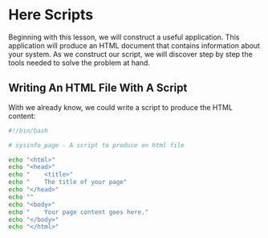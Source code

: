 # Here Scripts
Beginning with this lesson, we will construct a useful application. This application will produce an HTML document that contains information about your system. As we construct our script, we will discover step by step the tools needed to solve the problem at hand.

## Writing An HTML File With A Script
With we already know, we could write a script to produce the HTML content:
```bash
#!/bin/bash

# sysinfo_page - A script to produce an html file

echo "<html>"
echo "<head>"
echo "    <title>"
echo "    The title of your page"
echo "</head>"
echo ""
echo "<body>"
echo "    Your page content goes here."
echo "</body>"
echo "</html>"
```
<!--stackedit_data:
eyJoaXN0b3J5IjpbMzgzMTgyMzMxXX0=
-->